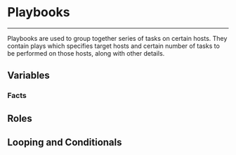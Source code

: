 # Playbooks
---
Playbooks are used to group together series of tasks on certain hosts. They contain plays which specifies target hosts and certain number of tasks to be performed on those hosts, along with other details.

## Variables

### Facts

## Roles

## Looping and Conditionals

